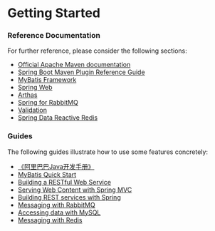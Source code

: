 # Getting Started

### Reference Documentation

For further reference, please consider the following sections:

* [Official Apache Maven documentation](https://maven.apache.org/guides/index.html)
* [Spring Boot Maven Plugin Reference Guide](https://docs.spring.io/spring-boot/docs/2.4.1/maven-plugin/)
* [MyBatis Framework](https://mybatis.org/spring-boot-starter/mybatis-spring-boot-autoconfigure/)
* [Spring Web](https://docs.spring.io/spring-boot/docs/2.3.7.RELEASE/reference/htmlsingle/#boot-features-developing-web-applications)
* [Arthas](https://arthas.gitee.io/index.html)
* [Spring for RabbitMQ](https://docs.spring.io/spring-boot/docs/2.3.7.RELEASE/reference/htmlsingle/#boot-features-amqp)
* [Validation](https://docs.spring.io/spring-boot/docs/2.3.7.RELEASE/reference/htmlsingle/#boot-features-validation)
* [Spring Data Reactive Redis](https://docs.spring.io/spring-boot/docs/2.3.7.RELEASE/reference/htmlsingle/#boot-features-redis)

### Guides

The following guides illustrate how to use some features concretely:

* [《阿里巴巴Java开发手册》](https://github.com/alibaba/p3c)
* [MyBatis Quick Start](https://github.com/mybatis/spring-boot-starter/wiki/Quick-Start)
* [Building a RESTful Web Service](https://spring.io/guides/gs/rest-service/)
* [Serving Web Content with Spring MVC](https://spring.io/guides/gs/serving-web-content/)
* [Building REST services with Spring](https://spring.io/guides/tutorials/bookmarks/)
* [Messaging with RabbitMQ](https://spring.io/guides/gs/messaging-rabbitmq/)
* [Accessing data with MySQL](https://spring.io/guides/gs/accessing-data-mysql/)
* [Messaging with Redis](https://spring.io/guides/gs/messaging-redis/)

